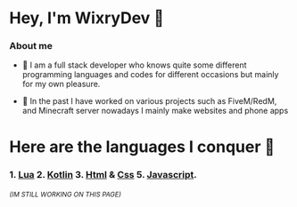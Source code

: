 # Hey, I'm WixryDev 👋

### About me
- 👦 I am a full stack developer who knows quite some different programming languages ​​and codes for different occasions but mainly for my own pleasure.

- 📜 In the past I have worked on various projects such as FiveM/RedM, and Minecraft server nowadays I mainly make websites and phone apps

# Here are the languages I conquer :book:

### 1. [Lua](https://www.lua.org/) 2. [Kotlin](https://kotlinlang.org/) 3. [Html](https://www.w3schools.com/howto/howto_make_a_website.asp) & [Css]() 5. [Javascript](https://www.javascript.com/).

###### <sub>(IM STILL WORKING ON THIS PAGE)</sub>
